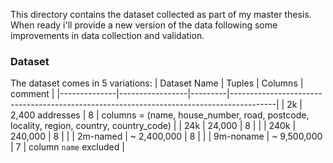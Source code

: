 
This directory contains the dataset collected as part of my master thesis.
When ready i'll provide a new version of the data following some improvements in data collection and validation.

### Dataset

The dataset comes in 5 variations:
| Dataset Name | Tuples          | Columns | comment                                                                                 |
|--------------|-----------------|---------|-----------------------------------------------------------------------------------------|
|  2k          | 2,400 addresses | 8       | columns = (name, house_number, road, postcode, locality, region, country, country_code) |
| 24k          | 24,000          | 8       |                                                                                         |
| 240k         | 240,000         | 8       |                                                                                         |
| 2m-named     | ~ 2,400,000     | 8       |                                                                                         |
| 9m-noname    | ~ 9,500,000     | 7       | column `name` excluded                                                                  |
